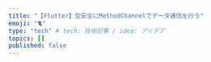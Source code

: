 ```yaml
---
title: "【Flutter】型安全にMethodChannelでデータ通信を行う"
emoji: "🐈"
type: "tech" # tech: 技術記事 / idea: アイデア
topics: []
published: false
---
```

